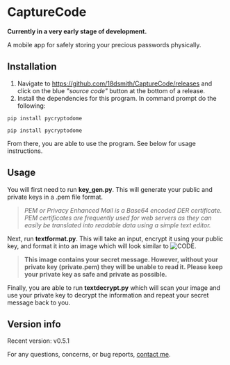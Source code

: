 # CaptureCode
**Currently in a very early stage of development.**

A mobile app for safely storing your precious passwords physically.

## Installation
1. Navigate to https://github.com/18dsmith/CaptureCode/releases and click on the blue _"source code"_ button at the bottom of a release.
2. Install the dependencies for this program.
In command prompt do the following:
```
pip install pycryptodome
```
```
pip install pycryptodome
```
From there, you are able to use the program. See below for usage instructions.

## Usage
You will first need to run **key_gen.py**. This will generate your public and private keys in a .pem file format.
> _PEM or Privacy Enhanced Mail is a Base64 encoded DER certificate. PEM certificates are frequently used for web servers as they can easily be translated into readable data using a simple text editor._

Next, run **textformat.py**. This will take an input, encrypt it using your public key, and format it into an image which will look similar to ![CODE](https://user-images.githubusercontent.com/84883805/172512765-a54cb09b-152e-4ac7-9d6e-4c9fc2ec2669.png).

> **This image contains your secret message. However, without your private key (private.pem) they will be unable to read it. Please keep your private key as safe and private as possible.**

Finally, you are able to run **textdecrypt.py** which will scan your image and use your private key to decrypt the information and repeat your secret message back to you.

## Version info
Recent version: v0.5.1

For any questions, concerns, or bug reports, [contact me](mailto:18dsmith@wakatipu.school.nz).
